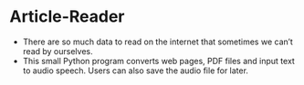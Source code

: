 # Article-Reader

- There are so much data to read on the internet that sometimes we can’t read by ourselves. 
- This small Python program converts web pages, PDF files and input text to audio speech. Users can also save the audio file for later.
